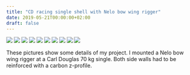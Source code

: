 ```yaml
---
title: "CD racing single shell with Nelo bow wing rigger"
date: 2019-05-21T00:00:00+02:00
draft: false
---
```


![](images/P1070019.jpg)
![](images/P1070126.jpg)
![](images/P1070128.jpg)
![](images/P1070139.jpg)
![](images/P1070141.jpg)
![](images/P1070142.jpg)
![](images/P1070143.jpg)
![](images/P1070145.jpg)
![](images/P1070148.jpg)
![](images/P1070156.jpg)


These pictures show some details of my project.
I mounted a Nelo bow wing rigger at a Carl Douglas 70 kg single.
Both side walls had to be reinforced with a carbon z-profile.
